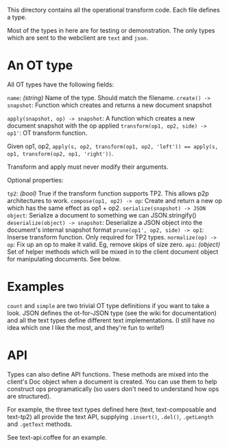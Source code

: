 This directory contains all the operational transform code. Each file defines a type.

Most of the types in here are for testing or demonstration. The only types which are sent to the webclient
are `text` and `json`.


# An OT type

All OT types have the following fields:

`name`: _(string)_ Name of the type. Should match the filename.
`create() -> snapshot`: Function which creates and returns a new document snapshot

`apply(snapshot, op) -> snapshot`: A function which creates a new document snapshot with the op applied
`transform(op1, op2, side) -> op1'`: OT transform function.

Given op1, op2, `apply(s, op2, transform(op1, op2, 'left')) == apply(s, op1, transform(op2, op1, 'right'))`.

Transform and apply must never modify their arguments.


Optional properties:

`tp2`: _(bool)_ True if the transform function supports TP2. This allows p2p architectures to work.
`compose(op1, op2) -> op`: Create and return a new op which has the same effect as op1 + op2.
`serialize(snapshot) -> JSON object`: Serialize a document to something we can JSON.stringify()
`deserialize(object) -> snapshot`: Deserialize a JSON object into the document's internal snapshot format
`prune(op1', op2, side) -> op1`: Inserse transform function. Only required for TP2 types.
`normalize(op) -> op`: Fix up an op to make it valid. Eg, remove skips of size zero.
`api`: _(object)_ Set of helper methods which will be mixed in to the client document object for manipulating documents. See below.


# Examples

`count` and `simple` are two trivial OT type definitions if you want to take a look. JSON defines
the ot-for-JSON type (see the wiki for documentation) and all the text types define different text
implementations. (I still have no idea which one I like the most, and they're fun to write!)


# API

Types can also define API functions. These methods are mixed into the client's Doc object when a document is created.
You can use them to help construct ops programatically (so users don't need to understand how ops are structured).

For example, the three text types defined here (text, text-composable and text-tp2) all provide the text API, supplying
`.insert()`, `.del()`, `.getLength` and `.getText` methods.

See text-api.coffee for an example.
